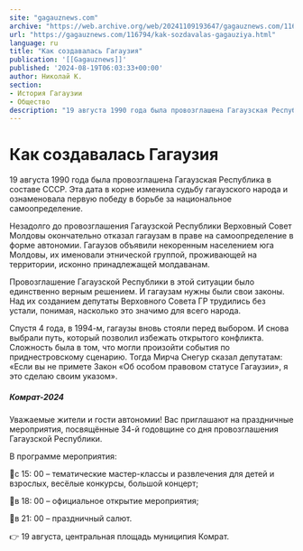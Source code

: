 ```yaml
---
site: "gagauznews.com"
archive: "https://web.archive.org/web/20241109193647/gagauznews.com/116794/kak-sozdavalas-gagauziya.html"
url: "https://gagauznews.com/116794/kak-sozdavalas-gagauziya.html"
language: ru
title: "Как создавалась Гагаузия"
publication: '[[Gagauznews]]'
published: '2024-08-19T06:03:33+00:00'
author: Николай К.
section:
- История Гагаузии
- Общество
description: "19 августа 1990 года была провозглашена Гагаузская Республика в составе СССР. Эта дата в корне изменила судьбу гагаузского народа и ознаменовала первую победу в борьбе за национальное самоопределение. Незадолго до провозглашения Гагаузской Республики Верховный Совет Молдовы окончательно отказал гагаузам в праве на самоопределение в форме автономии. Гагаузов объявили некоренным населением юга Молдовы, их именовали этнической группой, проживающей на территории, исконно принадлежащей молдаванам. Провозглашение Гагаузской Республики в этой ситуации было единственно верным решением. И гагаузам нужны были свои законы. Над их созданием депутаты Верховного Совета ГР трудились без устали, понимая, насколько это значимо для всего народа. Спустя 4 года, в 1994-м, […]"
---
```


# Как создавалась Гагаузия

19 августа 1990 года была провозглашена Гагаузская Республика в составе СССР. Эта дата в корне изменила судьбу гагаузского народа и ознаменовала первую победу в борьбе за национальное самоопределение.

Незадолго до провозглашения Гагаузской Республики Верховный Совет Молдовы окончательно отказал гагаузам в праве на самоопределение в форме автономии. Гагаузов объявили некоренным населением юга Молдовы, их именовали этнической группой, проживающей на территории, исконно принадлежащей молдаванам.

Провозглашение Гагаузской Республики в этой ситуации было единственно верным решением. И гагаузам нужны были свои законы. Над их созданием депутаты Верховного Совета ГР трудились без устали, понимая, насколько это значимо для всего народа.

Спустя 4 года, в 1994-м, гагаузы вновь стояли перед выбором. И снова выбрали путь, который позволил избежать открытого конфликта. Сложность была в том, что могли произойти события по приднестровскому сценарию. Тогда Мирча Снегур сказал депутатам: «Если вы не примете Закон «Об особом правовом статусе Гагаузии», я это сделаю своим указом».

##### Комрат-2024

Уважаемые жители и гости автономии! Вас приглашают на праздничные мероприятия, посвящённые 34-й годовщине со дня провозглашения Гагаузской Республики.

В программе мероприятия:

🔹с 15: 00 – тематические мастер-классы и развлечения для детей и взрослых, весёлые конкурсы, большой концерт;

🔹в 18: 00 – официальное открытие мероприятия;

🔹в 21: 00 – праздничный салют.

👉 19 августа, центральная площадь муниципия Комрат.